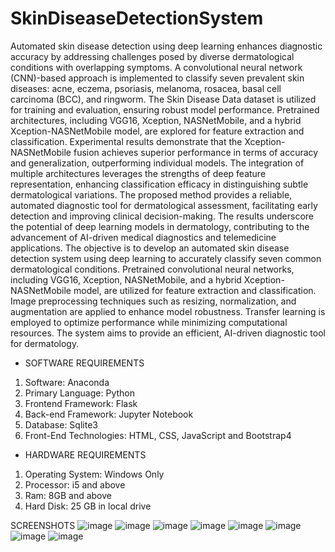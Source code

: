 # SkinDiseaseDetectionSystem
Automated skin disease detection using deep learning enhances diagnostic accuracy by addressing challenges posed by diverse dermatological conditions with overlapping symptoms. A convolutional neural network (CNN)-based approach is implemented to classify seven prevalent skin diseases: acne, eczema, psoriasis, melanoma, rosacea, basal cell carcinoma (BCC), and ringworm. The Skin Disease Data dataset is utilized for training and evaluation, ensuring robust model performance. Pretrained architectures, including VGG16, Xception, NASNetMobile, and a hybrid Xception-NASNetMobile model, are explored for feature extraction and classification. Experimental results demonstrate that the Xception-NASNetMobile fusion achieves superior performance in terms of accuracy and generalization, outperforming individual models. The integration of multiple architectures leverages the strengths of deep feature representation, enhancing classification efficacy in distinguishing subtle dermatological variations. The proposed method provides a reliable, automated diagnostic tool for dermatological assessment, facilitating early detection and improving clinical decision-making. The results underscore the potential of deep learning models in dermatology, contributing to the advancement of AI-driven medical diagnostics and telemedicine applications.
The objective is to develop an automated skin disease detection system using deep learning to accurately classify seven common dermatological conditions. Pretrained convolutional neural networks, including VGG16, Xception, NASNetMobile, and a hybrid Xception-NASNetMobile model, are utilized for feature extraction and classification. Image preprocessing techniques such as resizing, normalization, and augmentation are applied to enhance model robustness. Transfer learning is employed to optimize performance while minimizing computational resources. The system aims to provide an efficient, AI-driven diagnostic tool for dermatology.

- SOFTWARE REQUIREMENTS
1) Software: Anaconda
2) Primary Language: Python
3) Frontend Framework: Flask
4) Back-end Framework: Jupyter Notebook
5) Database: Sqlite3
6) Front-End Technologies: HTML, CSS, JavaScript and Bootstrap4
- HARDWARE REQUIREMENTS
1) Operating System: Windows Only
2) Processor: i5 and above
3) Ram: 8GB and above 
4) Hard Disk: 25 GB in local drive

SCREENSHOTS
![image](https://github.com/user-attachments/assets/e687b77d-65b5-41d1-85e8-62e1fa901ed9)
![image](https://github.com/user-attachments/assets/2a913028-58b3-41a8-ac25-e784db693d71)
![image](https://github.com/user-attachments/assets/7042cb40-d7d3-4455-8895-81471446855a)
![image](https://github.com/user-attachments/assets/e19b63e2-c9f0-4e49-8cad-049e1986963b)
![image](https://github.com/user-attachments/assets/1b7bf48e-0e03-456a-87ad-40964bb87cd2)
![image](https://github.com/user-attachments/assets/b345eb70-308e-487d-a676-d1bbb1ff0c8c)
![image](https://github.com/user-attachments/assets/38b2f5d6-43e4-4b9b-acbd-50a170b33ce1)
![image](https://github.com/user-attachments/assets/b5f5f74f-55bc-42e7-97b2-e89f20995752)







